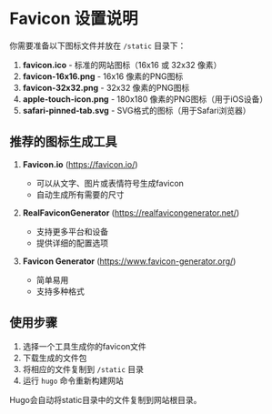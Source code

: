 # Favicon 设置说明

你需要准备以下图标文件并放在 `/static` 目录下：

1. **favicon.ico** - 标准的网站图标（16x16 或 32x32 像素）
2. **favicon-16x16.png** - 16x16 像素的PNG图标
3. **favicon-32x32.png** - 32x32 像素的PNG图标
4. **apple-touch-icon.png** - 180x180 像素的PNG图标（用于iOS设备）
5. **safari-pinned-tab.svg** - SVG格式的图标（用于Safari浏览器）

## 推荐的图标生成工具

1. **Favicon.io** (https://favicon.io/)
   - 可以从文字、图片或表情符号生成favicon
   - 自动生成所有需要的尺寸

2. **RealFaviconGenerator** (https://realfavicongenerator.net/)
   - 支持更多平台和设备
   - 提供详细的配置选项

3. **Favicon Generator** (https://www.favicon-generator.org/)
   - 简单易用
   - 支持多种格式

## 使用步骤

1. 选择一个工具生成你的favicon文件
2. 下载生成的文件包
3. 将相应的文件复制到 `/static` 目录
4. 运行 `hugo` 命令重新构建网站

Hugo会自动将static目录中的文件复制到网站根目录。